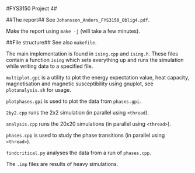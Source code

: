 #FYS3150 Project 4#

##The report##
See `Johansson_Anders_FYS3150_Oblig4.pdf`.

Make the report using `make -j` (will take a few minutes).

##File structure##
See also `makefile`.

The main implementation is found in `ising.cpp` and `ising.h`. These files contain a function `ising` which sets everything up and runs the simulation while writing data to a specified file.

`multiplot.gpi` is a utility to plot the energy expectation value, heat capacity, magnetisation and magnetic susceptibility using gnuplot, see `plotanalysis.sh` for usage.

`plotphases.gpi` is used to plot the data from `phases.gpi`.

`2by2.cpp` runs the 2x2 simulation (in parallel using `<thread`).

`analysis.cpp` runs the 20x20 simulations (in parallel using `<thread>`).

`phases.cpp` is used to study the phase transitions (in parallel using `<thread>`).

`findcritical.py` analyses the data from a run of `phases.cpp`.

The `.imp` files are results of heavy simulations.

